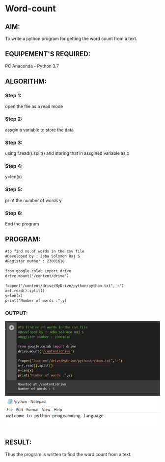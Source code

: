 # Word-count

## AIM:

To write a python program for getting the word count from a text.

## EQUIPEMENT'S REQUIRED:

PC
Anaconda - Python 3.7

## ALGORITHM:

### Step 1:

open the flie as a read mode

### Step 2:

assgin a variable to store the data

### Step 3:

using f.read().split() and storing that in assgined variable as x

### Step 4:

y=len(x)

### Step 5:

print the number of words y

### Step 6:

End the program

## PROGRAM:

```
#to find no.of words in the csv file
#Developed by : Jeba Solomon Raj S
#Register number : 23001618

from google.colab import drive
drive.mount('/content/drive')

f=open("/content/drive/MyDrive/python/python.txt",'r')
x=f.read().split()
y=len(x)
print("Number of words :",y)
```

### OUTPUT:

![output](/word.png)
![output](/notepad.PNG)

## RESULT:

Thus the program is written to find the word count from a text.
